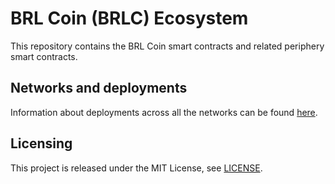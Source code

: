 # BRL Coin (BRLC) Ecosystem
This repository contains the BRL Coin smart contracts and related periphery smart contracts.

## Networks and deployments
Information about deployments across all the networks can be found [here](/deployed-contracts.md).

## Licensing
This project is released under the MIT License, see [LICENSE](LICENSE).